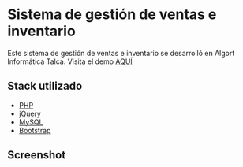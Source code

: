 
# Sistema de gestión de ventas e inventario

Este sistema de gestión de ventas e inventario se desarrolló en Algort Informática Talca. Visita el demo [AQUÍ](https://s0alken.000webhostapp.com/)

## Stack utilizado
 - [PHP](https://www.php.net/manual/es/intro-whatis.php)
 - [jQuery](https://jquery.com/)
 - [MySQL](https://www.mysql.com/)
 - [Bootstrap](https://getbootstrap.com/)

## Screenshot

